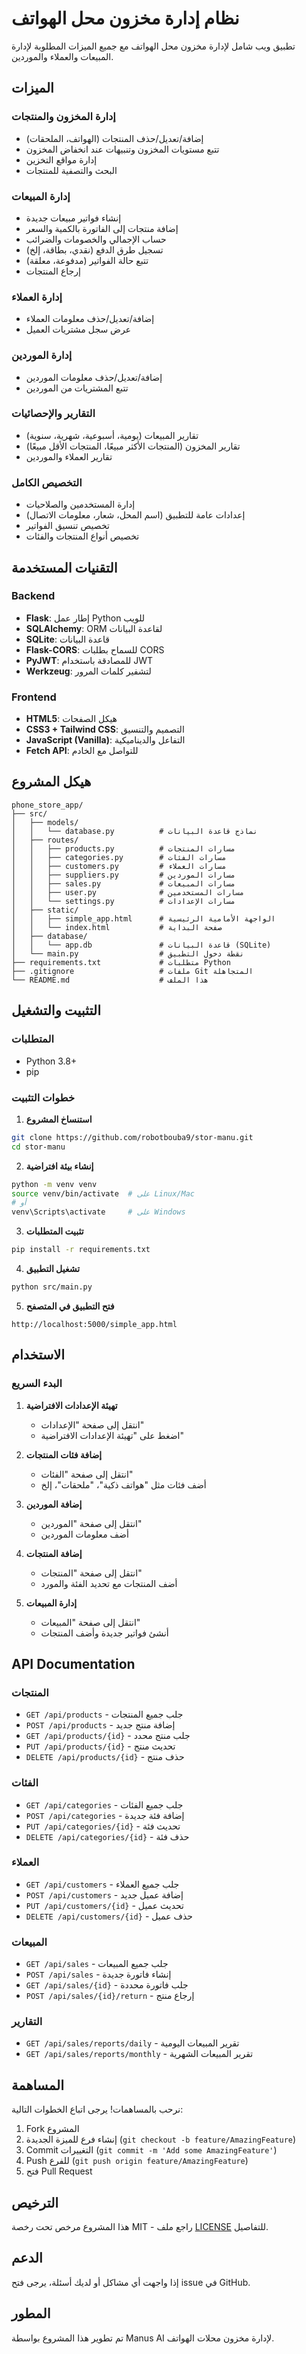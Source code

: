 # نظام إدارة مخزون محل الهواتف

تطبيق ويب شامل لإدارة مخزون محل الهواتف مع جميع الميزات المطلوبة لإدارة المبيعات والعملاء والموردين.

## الميزات

### إدارة المخزون والمنتجات
- إضافة/تعديل/حذف المنتجات (الهواتف، الملحقات)
- تتبع مستويات المخزون وتنبيهات عند انخفاض المخزون
- إدارة مواقع التخزين
- البحث والتصفية للمنتجات

### إدارة المبيعات
- إنشاء فواتير مبيعات جديدة
- إضافة منتجات إلى الفاتورة بالكمية والسعر
- حساب الإجمالي والخصومات والضرائب
- تسجيل طرق الدفع (نقدي، بطاقة، إلخ)
- تتبع حالة الفواتير (مدفوعة، معلقة)
- إرجاع المنتجات

### إدارة العملاء
- إضافة/تعديل/حذف معلومات العملاء
- عرض سجل مشتريات العميل

### إدارة الموردين
- إضافة/تعديل/حذف معلومات الموردين
- تتبع المشتريات من الموردين

### التقارير والإحصائيات
- تقارير المبيعات (يومية، أسبوعية، شهرية، سنوية)
- تقارير المخزون (المنتجات الأكثر مبيعًا، المنتجات الأقل مبيعًا)
- تقارير العملاء والموردين

### التخصيص الكامل
- إدارة المستخدمين والصلاحيات
- إعدادات عامة للتطبيق (اسم المحل، شعار، معلومات الاتصال)
- تخصيص تنسيق الفواتير
- تخصيص أنواع المنتجات والفئات

## التقنيات المستخدمة

### Backend
- **Flask**: إطار عمل Python للويب
- **SQLAlchemy**: ORM لقاعدة البيانات
- **SQLite**: قاعدة البيانات
- **Flask-CORS**: للسماح بطلبات CORS
- **PyJWT**: للمصادقة باستخدام JWT
- **Werkzeug**: لتشفير كلمات المرور

### Frontend
- **HTML5**: هيكل الصفحات
- **CSS3 + Tailwind CSS**: التصميم والتنسيق
- **JavaScript (Vanilla)**: التفاعل والديناميكية
- **Fetch API**: للتواصل مع الخادم

## هيكل المشروع

```
phone_store_app/
├── src/
│   ├── models/
│   │   └── database.py          # نماذج قاعدة البيانات
│   ├── routes/
│   │   ├── products.py          # مسارات المنتجات
│   │   ├── categories.py        # مسارات الفئات
│   │   ├── customers.py         # مسارات العملاء
│   │   ├── suppliers.py         # مسارات الموردين
│   │   ├── sales.py             # مسارات المبيعات
│   │   ├── user.py              # مسارات المستخدمين
│   │   └── settings.py          # مسارات الإعدادات
│   ├── static/
│   │   ├── simple_app.html      # الواجهة الأمامية الرئيسية
│   │   └── index.html           # صفحة البداية
│   ├── database/
│   │   └── app.db               # قاعدة البيانات (SQLite)
│   └── main.py                  # نقطة دخول التطبيق
├── requirements.txt             # متطلبات Python
├── .gitignore                   # ملفات Git المتجاهلة
└── README.md                    # هذا الملف
```

## التثبيت والتشغيل

### المتطلبات
- Python 3.8+
- pip

### خطوات التثبيت

1. **استنساخ المشروع**
```bash
git clone https://github.com/robotbouba9/stor-manu.git
cd stor-manu
```

2. **إنشاء بيئة افتراضية**
```bash
python -m venv venv
source venv/bin/activate  # على Linux/Mac
# أو
venv\Scripts\activate     # على Windows
```

3. **تثبيت المتطلبات**
```bash
pip install -r requirements.txt
```

4. **تشغيل التطبيق**
```bash
python src/main.py
```

5. **فتح التطبيق في المتصفح**
```
http://localhost:5000/simple_app.html
```

## الاستخدام

### البدء السريع

1. **تهيئة الإعدادات الافتراضية**
   - انتقل إلى صفحة "الإعدادات"
   - اضغط على "تهيئة الإعدادات الافتراضية"

2. **إضافة فئات المنتجات**
   - انتقل إلى صفحة "الفئات"
   - أضف فئات مثل "هواتف ذكية"، "ملحقات"، إلخ

3. **إضافة الموردين**
   - انتقل إلى صفحة "الموردين"
   - أضف معلومات الموردين

4. **إضافة المنتجات**
   - انتقل إلى صفحة "المنتجات"
   - أضف المنتجات مع تحديد الفئة والمورد

5. **إدارة المبيعات**
   - انتقل إلى صفحة "المبيعات"
   - أنشئ فواتير جديدة وأضف المنتجات

## API Documentation

### المنتجات
- `GET /api/products` - جلب جميع المنتجات
- `POST /api/products` - إضافة منتج جديد
- `GET /api/products/{id}` - جلب منتج محدد
- `PUT /api/products/{id}` - تحديث منتج
- `DELETE /api/products/{id}` - حذف منتج

### الفئات
- `GET /api/categories` - جلب جميع الفئات
- `POST /api/categories` - إضافة فئة جديدة
- `PUT /api/categories/{id}` - تحديث فئة
- `DELETE /api/categories/{id}` - حذف فئة

### العملاء
- `GET /api/customers` - جلب جميع العملاء
- `POST /api/customers` - إضافة عميل جديد
- `PUT /api/customers/{id}` - تحديث عميل
- `DELETE /api/customers/{id}` - حذف عميل

### المبيعات
- `GET /api/sales` - جلب جميع المبيعات
- `POST /api/sales` - إنشاء فاتورة جديدة
- `GET /api/sales/{id}` - جلب فاتورة محددة
- `POST /api/sales/{id}/return` - إرجاع منتج

### التقارير
- `GET /api/sales/reports/daily` - تقرير المبيعات اليومية
- `GET /api/sales/reports/monthly` - تقرير المبيعات الشهرية

## المساهمة

نرحب بالمساهمات! يرجى اتباع الخطوات التالية:

1. Fork المشروع
2. إنشاء فرع للميزة الجديدة (`git checkout -b feature/AmazingFeature`)
3. Commit التغييرات (`git commit -m 'Add some AmazingFeature'`)
4. Push للفرع (`git push origin feature/AmazingFeature`)
5. فتح Pull Request

## الترخيص

هذا المشروع مرخص تحت رخصة MIT - راجع ملف [LICENSE](LICENSE) للتفاصيل.

## الدعم

إذا واجهت أي مشاكل أو لديك أسئلة، يرجى فتح issue في GitHub.

## المطور

تم تطوير هذا المشروع بواسطة Manus AI لإدارة مخزون محلات الهواتف.

